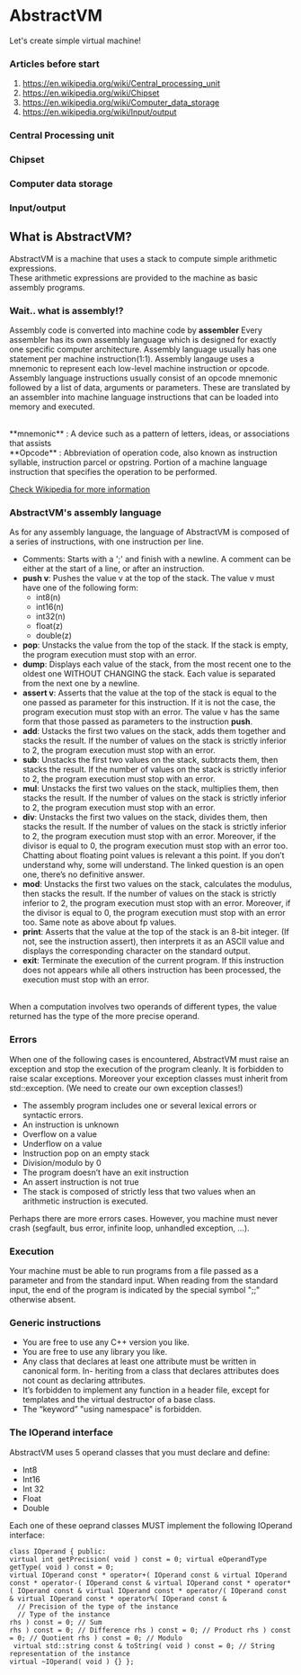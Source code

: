 # AbstractVM

Let's create simple virtual machine!  

### Articles before start
1. https://en.wikipedia.org/wiki/Central_processing_unit
2. https://en.wikipedia.org/wiki/Chipset
3. https://en.wikipedia.org/wiki/Computer_data_storage
4. https://en.wikipedia.org/wiki/Input/output

### Central Processing unit

### Chipset

### Computer data storage

### Input/output

## What is AbstractVM?
AbstractVM is a machine that uses  a stack to compute simple arithmetic expressions.  
These arithmetic expressions are provided to the machine as basic assembly programs.  

### Wait.. what is assembly!?

Assembly code is converted into machine code by **assembler**
Every assembler has its own assembly language which is designed for exactly one specific computer architecture.
Assembly language usually has one statement per machine instruction(1:1).
Assembly langauge uses a mnemonic to represent each low-level machine instruction or opcode. 
Assembly language instructions usually consist of an opcode mnemonic followed by a list of data, arguments or parameters. These are translated by an assembler into machine language instructions that can be loaded into memory and executed.

<br>
**mnemonic** : A device such as a pattern of letters, ideas, or associations that assists
<br>
**Opcode** : Abbreviation of operation code, also known as instruction syllable, instruction parcel or opstring. Portion of a machine language instruction that specifies the operation to be performed. 

[Check Wikipedia for more information](https://en.wikipedia.org/wiki/Assembly_language)

### AbstractVM's assembly language

As for any assembly language, the language of AbstractVM is composed of a series of instructions, with one instruction per line.  

* Comments: Starts with a ';' and finish with a newline. A comment can be either at the start of a line, or after an instruction.  
* **push v**: Pushes the value v at the top of the stack. The value v must have one of the following form:  
  - int8(n)
  - int16(n)
  - int32(n)
  - float(z)
  - double(z)
* **pop**: Unstacks the value from the top of the stack. If the stack is empty, the program execution must stop with an error.  
* **dump**: Displays each value of the stack, from the most recent one to the oldest one WITHOUT CHANGING the stack. Each value is separated from the next one by a newline.  
* **assert v**: Asserts that the value at the top of the stack is equal to the one passed as parameter for this instruction. If it is not the case, the program execution must stop with an error. The value v has the same form that those passed as parameters to the instruction **push**.<br>
* **add**: Ustacks the first two values on the stack, adds them together and stacks the result. If the number of values on the stack is strictly inferior to 2, the program execution must stop with an error.
* **sub**: Unstacks the first two values on the stack, subtracts them, then stacks the result. If the number of values on the stack is strictly inferior to 2, the program execution must stop with an error.
* **mul**: Unstacks the first two values on the stack, multiplies them, then stacks the result. If the number of values on the stack is strictly inferior to 2, the program execution must stop with an error.
* **div**: Unstacks the first two values on the stack, divides them, then stacks the result. If the number of values on the stack is strictly inferior to 2, the program execution must stop with an error. Moreover, if the divisor is equal to 0, the program execution must stop with an error too. Chatting about floating point values is relevant a this point. If you don’t understand why, some will understand. The linked question is an open one, there’s no definitive answer.
* **mod**: Unstacks the first two values on the stack, calculates the modulus, then stacks the result. If the number of values on the stack is strictly inferior to 2, the program execution must stop with an error. Moreover, if the divisor is equal to 0, the program execution must stop with an error too. Same note as above about fp values.
* **print**: Asserts that the value at the top of the stack is an 8-bit integer. (If not, see the instruction assert), then interprets it as an ASCII value and displays the corresponding character on the standard output.
* **exit**: Terminate the execution of the current program. If this instruction does not appears while all others instruction has been processed, the execution must stop with an error.
<br>
When a computation involves two operands of different types, the value returned has the type of the more precise operand.<br>

### Errors
When one of the following cases is encountered, AbstractVM must raise an exception and stop the execution of the program cleanly. It is forbidden to raise scalar exceptions. Moreover your exception classes must inherit from std::exception. (We need to create our own exception classes!)

* The assembly program includes one or several lexical errors or syntactic errors.
* An instruction is unknown
* Overflow on a value
* Underflow on a value
* Instruction pop on an empty stack
* Division/modulo by 0
* The program doesn’t have an exit instruction
* An assert instruction is not true
* The stack is composed of strictly less that two values when an arithmetic instruction is executed.

Perhaps there are more errors cases. However, you machine must never crash (segfault, bus error, infinite loop, unhandled exception, ...).
<br>
### Execution
Your machine must be able to run programs from a file passed as a parameter and from the standard input. When reading from the standard input, the end of the program is indicated by the special symbol ";;" otherwise absent.

### Generic instructions
* You are free to use any C++ version you like.
* You are free to use any library you like.
* Any class that declares at least one attribute must be written in canonical form. In- heriting from a class that declares attributes does not count as declaring attributes.
* It’s forbidden to implement any function in a header file, except for templates and the virtual destructor of a base class.
* The “keyword” "using namespace" is forbidden.

### The IOperand interface
AbstractVM uses 5 operand classes that you must declare and define:
* Int8
* Int16
* Int 32
* Float
* Double

Each one of these oeprand classes MUST implement the following IOperand interface:

```
class IOperand { public:
virtual int getPrecision( void ) const = 0; virtual eOperandType getType( void ) const = 0;
virtual IOperand const * operator+( IOperand const & virtual IOperand const * operator-( IOperand const & virtual IOperand const * operator*( IOperand const & virtual IOperand const * operator/( IOperand const & virtual IOperand const * operator%( IOperand const &
  // Precision of the type of the instance
  // Type of the instance
rhs ) const = 0; // Sum
rhs ) const = 0; // Difference rhs ) const = 0; // Product rhs ) const = 0; // Quotient rhs ) const = 0; // Modulo
 virtual std::string const & toString( void ) const = 0; // String representation of the instance
virtual ~IOperand( void ) {} };
```
